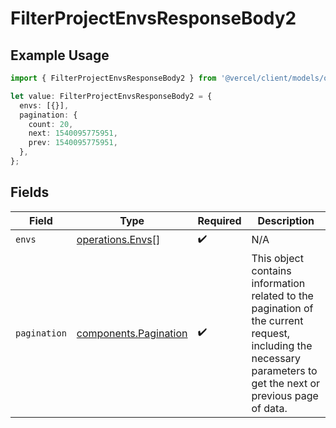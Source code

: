 # FilterProjectEnvsResponseBody2

## Example Usage

```typescript
import { FilterProjectEnvsResponseBody2 } from '@vercel/client/models/operations';

let value: FilterProjectEnvsResponseBody2 = {
  envs: [{}],
  pagination: {
    count: 20,
    next: 1540095775951,
    prev: 1540095775951,
  },
};
```

## Fields

| Field        | Type                                                           | Required           | Description                                                                                                                                                     |
| ------------ | -------------------------------------------------------------- | ------------------ | --------------------------------------------------------------------------------------------------------------------------------------------------------------- |
| `envs`       | [operations.Envs](../../models/operations/envs.md)[]           | :heavy_check_mark: | N/A                                                                                                                                                             |
| `pagination` | [components.Pagination](../../models/components/pagination.md) | :heavy_check_mark: | This object contains information related to the pagination of the current request, including the necessary parameters to get the next or previous page of data. |
